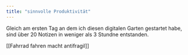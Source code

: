 ```yaml
---
title: "sinnvolle Produktivität"
---
```


Gleich am ersten Tag an dem ich diesen digitalen Garten gestartet habe, sind über 20 Notizen in weniger als 3 Stundne entstanden. 

[[Fahrrad fahren macht antifragil]]

